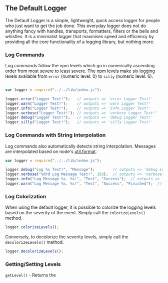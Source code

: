 
## The Default Logger

The Default Logger is a simple, lightweight, quick access logger for people 
who just want to get the job done. This everyday logger does not do anything 
fancy with handles, transports, formatters, filters or the bells and whistles. 
It is a minimalist logger that maxmises speed and efficiency by providing all 
the core functionality of a logging library, but nothing more.

### Log Commands

Log commands follow the npm levels which go in numerically ascending order from 
most severe to least severe. The npm levels make six logging levels available 
from `error` (numeric level: 0) to `silly` (numeric level: 6).

```javascript

var logger = require("../../lib/index.js");

logger.error("Logger Test!");	// outputs => 'error Logger Test!'
logger.warn("Logger Test!");	// outputs => 'warn Logger Test!'
logger.info("Logger Test!"); 	// outputs => 'info Logger Test!'
logger.verbose("Logger Test!"); // outputs => 'verbose Logger Test!'
logger.debug("Logger Test!");	// outputs => 'debug Logger Test!'
logger.silly("Logger Test!");	// outputs => 'silly Logger Test!'
```

### Log Commands with String Interpolation

Log commands also automatically detects string interpolation. Messages are 
interpolated based on node's 
[util.format](https://nodejs.org/api/util.html#util_util_format_format_args ). 

```javascript
var logger = require("../../lib/index.js");

logger.debug("Log %s Test!", "Message");		// outputs => 'debug Log Message Test!'
logger.verbose("%drd Log Message Test!", 103);	// outputs => 'verbose 103rd Log Message Test!'
logger.info("Log Message %s. %s!", "Test", "Success");	// outputs => 'info Log Message Test. Success!'
logger.warn("Log Message %s. %s!", "Test", "Success", "Finished");	// outputs => 'warn Log Message Test. Success! Finished'
```
### Log Colorization

When using the default logger, it is possible to colorize the logging levels 
based on the severity of the event. Simply call the `colorizeLevels()` method. 

```javascript
logger.colorizeLevels();
```

Conversely, to decolorize the severity levels, simply call the 
`decolorizeLevels()` method.

```javascript
logger.decolorizeLevels();
```

### Getting/Setting Levels

`getLevel()` - Returns the 












